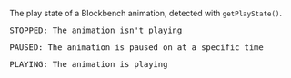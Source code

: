 The play state of a Blockbench animation, detected with <code>getPlayState()</code>.

<pre>STOPPED: The animation isn't playing</pre>

<pre>PAUSED: The animation is paused on at a specific time</pre>

<pre>PLAYING: The animation is playing</pre>